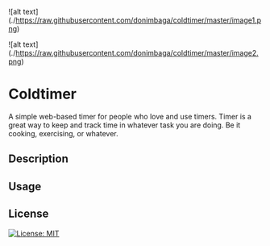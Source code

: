 
![alt text] (./https://raw.githubusercontent.com/donimbaga/coldtimer/master/image1.png)

![alt text] (./https://raw.githubusercontent.com/donimbaga/coldtimer/master/image2.png)

#  Coldtimer
A simple web-based timer for people who love and use timers. Timer is a great way to keep and track
time in whatever task you are doing. Be it cooking, exercising, or whatever.

## Description

## Usage

## License

[![License: MIT](https://img.shields.io/badge/License-MIT-yellow.svg)](https://opensource.org/licenses/MIT)
